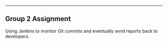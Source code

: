 ------------------
Group 2 Assignment
------------------

Using Jenkins to monitor Git commits and eventually send reports back to developers.